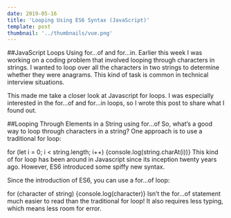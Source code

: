 ```yaml
---
date: 2019-05-16
title: 'Looping Using ES6 Syntax (JavaScript)'
template: post
thumbnail: '../thumbnails/vue.png'
---
```


##JavaScript Loops Using for...of and for...in.
Earlier this week I was working on a coding problem that involved looping through characters in strings. I wanted to loop over all the characters in two strings to determine whether they were anagrams. This kind of task is common in technical interview situations.

This made me take a closer look at Javascript for loops. I was especially interested in the for...of and for...in loops, so I wrote this post to share what I found out.

##Looping Through Elements in a String using for...of
So, what’s a good way to loop through characters in a string? One approach is to use a traditional for loop:

for (let i = 0; i < string.length; i++) {console.log(string.charAt(i))}
This kind of for loop has been around in Javascript since its inception twenty years ago. However, ES6 introduced some spiffy new syntax.

Since the introduction of ES6, you can use a for...of loop:

for (character of string) {console.log(character)}
Isn’t the for...of statement much easier to read than the traditional for loop! It also requires less typing, which means less room for error.
